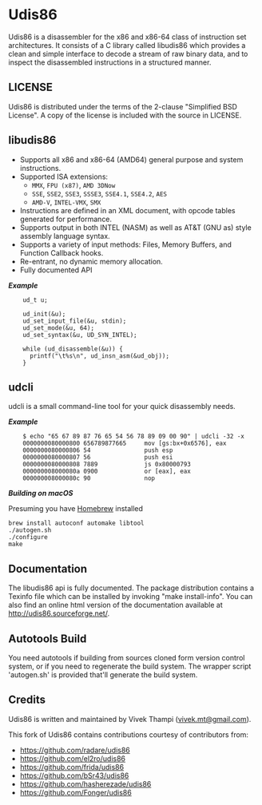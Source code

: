 Udis86
======

Udis86 is a disassembler for the x86 and x86-64 class of instruction set architectures. It consists of a C library called libudis86 which provides a clean and simple interface to decode a stream of raw binary data, and to inspect the disassembled instructions in a structured manner.

## LICENSE

Udis86 is distributed under the terms of the 2-clause "Simplified BSD License".  A copy of the license is included with the source in LICENSE.

## libudis86

- Supports all x86 and x86-64 (AMD64) general purpose and system instructions.
- Supported ISA extensions:
	- `MMX`, `FPU (x87)`, `AMD 3DNow`
	- `SSE`, `SSE2`, `SSE3`, `SSSE3`, `SSE4.1`, `SSE4.2`, `AES`
	- `AMD-V`, `INTEL-VMX`, `SMX`
- Instructions are defined in an XML document, with opcode tables generated for performance.
- Supports output in both INTEL (NASM) as well as AT&T (GNU as) style assembly language syntax.
- Supports a variety of input methods: Files, Memory Buffers, and Function Callback hooks.
- Re-entrant, no dynamic memory allocation.
- Fully documented API

***Example***

``` 
    ud_t u;
    
    ud_init(&u);
    ud_set_input_file(&u, stdin);
    ud_set_mode(&u, 64);
    ud_set_syntax(&u, UD_SYN_INTEL);
    
    while (ud_disassemble(&u)) {
      printf("\t%s\n", ud_insn_asm(&ud_obj));
    }
```

udcli
-----

udcli is a small command-line tool for your quick disassembly needs.

***Example***

```
    $ echo "65 67 89 87 76 65 54 56 78 89 09 00 90" | udcli -32 -x 
    0000000080000800 656789877665     mov [gs:bx+0x6576], eax
    0000000080000806 54               push esp
    0000000080000807 56               push esi
    0000000080000808 7889             js 0x80000793
    000000008000080a 0900             or [eax], eax
    000000008000080c 90               nop
```

***Building on macOS***

Presuming you have [Homebrew](https://brew.sh) installed

```
brew install autoconf automake libtool
./autogen.sh
./configure
make
```

Documentation
-------------

The libudis86 api is fully documented. The package distribution contains a Texinfo file which can be installed by invoking "make install-info". You can also find an online html version of the documentation available at http://udis86.sourceforge.net/.

Autotools Build
---------------

You need autotools if building from sources cloned form version control system, or if you need to regenerate the build system. The wrapper script 'autogen.sh' is provided that'll generate the build system.

Credits
------

Udis86 is written and maintained by Vivek Thampi (vivek.mt@gmail.com).

This fork of Udis86 contains contributions courtesy of contributors from:

* https://github.com/radare/udis86
* https://github.com/el2ro/udis86
* https://github.com/frida/udis86
* https://github.com/bSr43/udis86
* https://github.com/hasherezade/udis86
* https://github.com/Fonger/udis86

